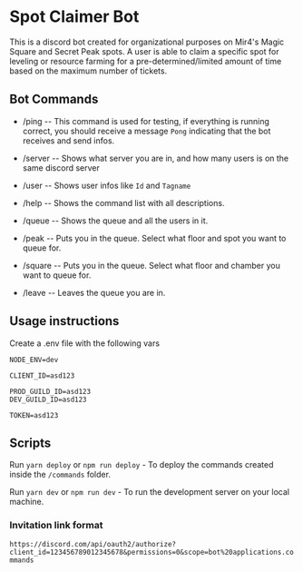 # Spot Claimer Bot

This is a discord bot created for organizational purposes on Mir4's Magic Square and Secret Peak spots. A user is able to claim a specific spot for leveling or resource farming for a pre-determined/limited amount of time based on the maximum number of tickets.

## Bot Commands

- /ping
  -- This command is used for testing, if everything is running correct, you should receive a message `Pong` indicating
  that the bot receives and send infos.

- /server
  -- Shows what server you are in, and how many users is on the same discord server

- /user
  -- Shows user infos like `Id` and `Tagname`

- /help
  -- Shows the command list with all descriptions.

- /queue
  -- Shows the queue and all the users in it.

- /peak
  -- Puts you in the queue. Select what floor and spot you want to queue for.

- /square
  -- Puts you in the queue. Select what floor and chamber you want to queue for.

- /leave
  -- Leaves the queue you are in.

## Usage instructions

Create a .env file with the following vars

```
NODE_ENV=dev

CLIENT_ID=asd123

PROD_GUILD_ID=asd123
DEV_GUILD_ID=asd123

TOKEN=asd123
```

## Scripts

Run `yarn deploy` or `npm run deploy` - To deploy the commands created inside the `/commands` folder.

Run `yarn dev` or `npm run dev` - To run the development server on your local machine.

### Invitation link format

`https://discord.com/api/oauth2/authorize?client_id=123456789012345678&permissions=0&scope=bot%20applications.commands`
